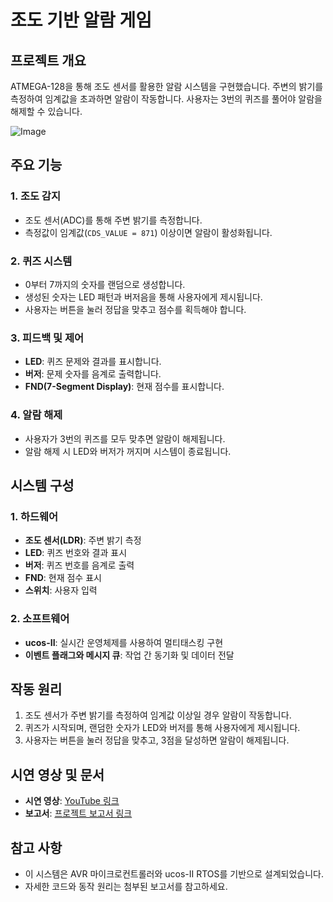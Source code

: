 # 조도 기반 알람 게임

## 프로젝트 개요
ATMEGA-128을 통해 조도 센서를 활용한 알람 시스템을 구현했습니다. 주변의 밝기를 측정하여 임계값을 초과하면 알람이 작동합니다. 사용자는 3번의 퀴즈를 풀어야 알람을 해제할 수 있습니다.

![Image](https://github.com/user-attachments/assets/05caa52e-2a0b-40a8-908d-f5e8a0b2b7be)


## 주요 기능
### 1. 조도 감지
- 조도 센서(ADC)를 통해 주변 밝기를 측정합니다.
- 측정값이 임계값(`CDS_VALUE = 871`) 이상이면 알람이 활성화됩니다.

### 2. 퀴즈 시스템
- 0부터 7까지의 숫자를 랜덤으로 생성합니다.
- 생성된 숫자는 LED 패턴과 버저음을 통해 사용자에게 제시됩니다.
- 사용자는 버튼을 눌러 정답을 맞추고 점수를 획득해야 합니다.

### 3. 피드백 및 제어
- **LED**: 퀴즈 문제와 결과를 표시합니다.
- **버저**: 문제 숫자를 음계로 출력합니다.
- **FND(7-Segment Display)**: 현재 점수를 표시합니다.

### 4. 알람 해제
- 사용자가 3번의 퀴즈를 모두 맞추면 알람이 해제됩니다.
- 알람 해제 시 LED와 버저가 꺼지며 시스템이 종료됩니다.

## 시스템 구성
### 1. 하드웨어
- **조도 센서(LDR)**: 주변 밝기 측정
- **LED**: 퀴즈 번호와 결과 표시
- **버저**: 퀴즈 번호를 음계로 출력
- **FND**: 현재 점수 표시
- **스위치**: 사용자 입력

### 2. 소프트웨어
- **ucos-II**: 실시간 운영체제를 사용하여 멀티태스킹 구현
- **이벤트 플래그와 메시지 큐**: 작업 간 동기화 및 데이터 전달

## 작동 원리
1. 조도 센서가 주변 밝기를 측정하여 임계값 이상일 경우 알람이 작동합니다.
2. 퀴즈가 시작되며, 랜덤한 숫자가 LED와 버저를 통해 사용자에게 제시됩니다.
3. 사용자는 버튼을 눌러 정답을 맞추고, 3점을 달성하면 알람이 해제됩니다.

## 시연 영상 및 문서
- **시연 영상**: [YouTube 링크](https://youtube.com/shorts/yNjEl-dJqmE)
- **보고서**: [프로젝트 보고서 링크](https://github.com/min000914/Alarm-Game-Using-Illumination/blob/main/embedded_project.pdf)

## 참고 사항
- 이 시스템은 AVR 마이크로컨트롤러와 ucos-II RTOS를 기반으로 설계되었습니다.
- 자세한 코드와 동작 원리는 첨부된 보고서를 참고하세요.
